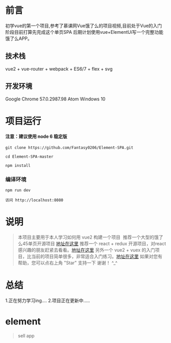 ﻿# 前言
初学vue的第一个项目,参考了慕课网Vue饿了么的项目视频,目前处于Vue的入门阶段目前打算先完成这个单页SPA  后期计划使用vue+ElementUi写一个完整功能饿了么APP。


## 技术栈
vue2 + vue-router + webpack + ES6/7 + flex + svg


## 开发环境
Google Chrome 57.0.2987.98
Atom 
Windows 10


# 项目运行

#### 注意：建议使用 node 6 稳定版
```
git clone https://github.com/Fantasy0206/Element-SPA.git  

cd Element-SPA-master

npm install

```


### 编译环境
```
npm run dev

访问 http://localhost:8080
```


# 说明

>  本项目主要用于本人学习如何用 vue2 构建一个项目
>  推荐一个大型的饿了么45单页开源项目 [地址在这里](https://github.com/bailicangdu/vue2-elm)
>  推荐一个 react + redux 开源项目，对react感兴趣的朋友赶紧去看看。[地址在这里](https://github.com/bailicangdu/react-pxq)
>  另外一个 vue2 + vuex 的入门项目，比当前的项目简单很多，非常适合入门练习。[地址在这里](https://github.com/bailicangdu/vue2-happyfri)
>  如果对您有帮助，您可以点右上角 "Star" 支持一下 谢谢！ ^_^

# 总结
1.正在努力学习ing....
2.项目正在更新中.....

# element

> sell app
